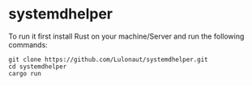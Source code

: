 # systemdhelper
To run it first install Rust on your machine/Server and run the following commands:
```
git clone https://github.com/Lulonaut/systemdhelper.git
cd systemdhelper
cargo run
```
